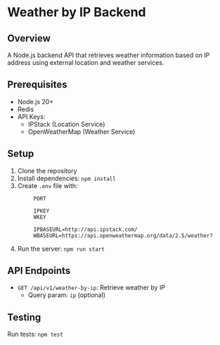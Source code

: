 # Weather by IP Backend

## Overview
A Node.js backend API that retrieves weather information based on IP address using external location and weather services.

## Prerequisites
- Node.js 20+
- Redis
- API Keys:
  - IPStack (Location Service)
  - OpenWeatherMap (Weather Service)

## Setup
1. Clone the repository
2. Install dependencies: `npm install`
3. Create `.env` file with:
   ```
        PORT

        IPKEY
        WKEY

        IPBASEURL=http://api.ipstack.com/
        WBASEURL=https://api.openweathermap.org/data/2.5/weather?
   ```
4. Run the server: `npm run start`

## API Endpoints
- `GET /api/v1/weather-by-ip`: Retrieve weather by IP
  - Query param: `ip` (optional)

## Testing
Run tests: `npm test`